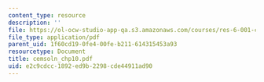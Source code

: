 ```yaml
---
content_type: resource
description: ''
file: https://ol-ocw-studio-app-qa.s3.amazonaws.com/courses/res-6-001-continuum-electromechanics-spring-2009/e2c9cdcc1892ed9b2298cde44911ad90_cemsoln_chp10.pdf
file_type: application/pdf
parent_uid: 1f60cd19-0fe4-00fe-b211-614315453a93
resourcetype: Document
title: cemsoln_chp10.pdf
uid: e2c9cdcc-1892-ed9b-2298-cde44911ad90
---
```

